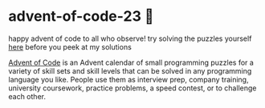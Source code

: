 # advent-of-code-23 🎄

happy advent of code to all who observe! try solving the puzzles yourself [here](https://adventofcode.com/2023) before you peek at my solutions

[Advent of Code](https://adventofcode.com/2023) is an Advent calendar of small programming puzzles for a variety of skill sets and skill levels that can be solved in any programming language you like. People use them as interview prep, company training, university coursework, practice problems, a speed contest, or to challenge each other.